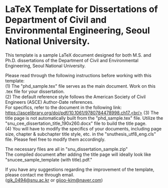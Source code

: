 # LaTeX Template for Dissertations of Department of Civil and Environmental Engineering, Seoul National University.

This template is a sample LaTeX document designed for both M.S. and Ph.D. dissertations of the Department of Civil and Environmental Engineering, Seoul National University.

Please read through the following instructions before working with this template:\
(1) The "phd_sample.tex" file serves as the main document. Work on this .tex file for your dissertation.\
(2) The default reference style follows the American Society of Civil Engineers (ASCE) Author-Date references.\
For specifics, refer to the document in the following link: https://ascelibrary.org/doi/pdf/10.1061/9780784478998.ch17.<br/>
(3) The title page is not automatically built from the "phd_sample.tex" file. Utilize the "snu_cee_dissertation_title_190x260.docx" file to build the title page.\
(4) You will have to modify the specifics of your documents, including page size, chapter & subchapter title style, etc. in the "snuthesis_utf8_eng.cls" file.
Please feel free to modify them accordingly.

The necessary files are all in "snu_dissertation_sample.zip"\
The compiled document after adding the title page will ideally look like "snucee_sample_template (with title).pdf."

If you have any suggestions regarding the improvement of the template, please contact me through email.\
(gjk_0494@snu.ac.kr or gijoo-kim@naver.com)
